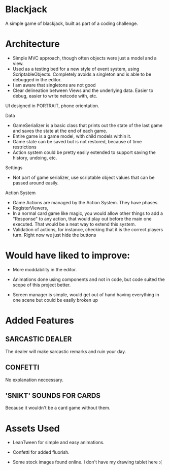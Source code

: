 # Blackjack
A simple game of blackjack, built as part of a coding challenge.

# Architecture

- Simple MVC approach, though often objects were just a model and a view.
- Used as a testing bed for a new style of event system, using ScriptableObjects. Completely avoids a singleton and is able to be debugged in the editor.
- I am aware that singletons are not good
- Clear delineation between Views and the underlying data. Easier to debug, easier to write netcode with, etc.

UI designed in PORTRAIT, phone orientation.

Data
- GameSerializer is a basic class that prints out the state of the last game and saves the state at the end of each game.
- Entire game is a game model, with child models within it.
- Game state can be saved but is not restored, because of time restrictions
- Action system could be pretty easily extended to support saving the history, undoing, etc.

Settings
- Not part of game serializer, use scriptable object values that can be passed around easily.

Action System

- Game Actions are managed by the Action System. They have phases.
- RegisterViewers,  
- In a normal card game like magic, you would allow other things to add a "Response" to any action, that would play out before the main one executed. That would be a neat way to extend this system.
- Validation of actions, for instance, checking that it is the correct players turn. Right now we just hide the buttons


# Would have liked to improve:

- More moddability in the editor. 
- Animations done using components and not in code, but code suited the scope of this project better.

- Screen manager is simple, would get out of hand having everything in one scene but could be easily broken up
# Added Features

## SARCASTIC DEALER
The dealer will make sarcastic remarks and ruin your day.

## CONFETTI
No explanation neccessary.

## 'SNIKT' SOUNDS FOR CARDS
Because it wouldn't be a card game without them.

# Assets Used

- LeanTween for simple and easy animations.

- Confetti for added fluorish.

- Some stock images found online. I don't have my drawing tablet here :(

